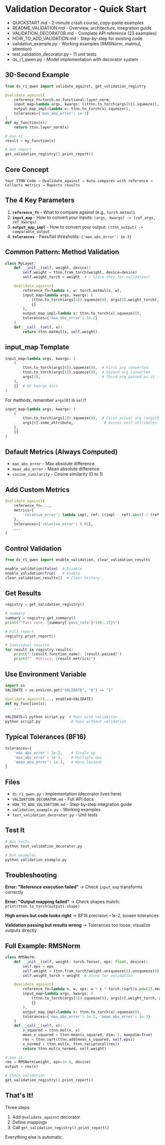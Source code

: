 # Validation Decorator - Quick Start

- QUICKSTART.md - 2-minute crash course, copy-paste examples
- README_VALIDATION.md - Overview, architecture, integration guide
- VALIDATION_DECORATOR.md - Complete API reference (23 examples)
- HOW_TO_ADD_VALIDATION.md - Step-by-step for existing code
- validation_example.py - Working examples (RMSNorm, matmul, attention)
- test_validation_decorator.py - 11 unit tests
- ds_r1_qwen.py - Model implementation with decorator system

## 30-Second Example

```python
from ds_r1_qwen import validate_against, get_validation_registry

@validate_against(
    reference_fn=torch.nn.functional.layer_norm,
    input_map=lambda args, kwargs: ((ttnn.to_torch(args[0]).squeeze(),), kwargs),
    output_map_impl=lambda x: ttnn.to_torch(x).squeeze(),
    tolerances={'max_abs_error': 1e-3}
)
def my_function(x):
    return ttnn.layer_norm(x)

# Use it
result = my_function(x)

# Get report
get_validation_registry().print_report()
```

## Core Concept

```
Your TTNN Code → @validate_against → Auto-compares with reference → Collects metrics → Reports results
```

## The 4 Key Parameters

1. **`reference_fn`** - What to compare against (e.g., `torch.matmul`)
2. **`input_map`** - How to convert your inputs: `(args, kwargs) -> (ref_args, ref_kwargs)`
3. **`output_map_impl`** - How to convert your output: `(ttnn_output) -> comparable_output`
4. **`tolerances`** - Pass/fail thresholds: `{'max_abs_error': 1e-3}`

## Common Pattern: Method Validation

```python
class MyLayer:
    def __init__(self, weight, device):
        self.weight = ttnn.from_torch(weight, device=device)
        self.weight_torch = weight  # ← Store this for validation!

    @validate_against(
        reference_fn=lambda x, w: torch.matmul(x, w),
        input_map=lambda args, kwargs: (
            (ttnn.to_torch(args[1]).squeeze(0), args[0].weight_torch),  # args[0] = self
            {}
        ),
        output_map_impl=lambda x: ttnn.to_torch(x).squeeze(0),
        tolerances={'max_abs_error': 1e-2}
    )
    def __call__(self, x):
        return ttnn.matmul(x, self.weight)
```

## input_map Template

```python
input_map=lambda args, kwargs: (
    (
        ttnn.to_torch(args[0]).squeeze(0),  # First arg converted
        ttnn.to_torch(args[1]).squeeze(0),  # Second arg converted
        args[2],                            # Third arg passed as-is
    ),
    {}  # Or kwargs dict
)
```

For methods, remember `args[0]` is `self`!

```python
input_map=lambda args, kwargs: (
    (
        ttnn.to_torch(args[1]).squeeze(0),  # First actual arg (args[0] is self)
        args[0].some_attribute,              # Access self attributes
    ),
    {}
)
```

## Default Metrics (Always Computed)

- `max_abs_error` - Max absolute difference
- `mean_abs_error` - Mean absolute difference
- `cosine_similarity` - Cosine similarity (0 to 1)

## Add Custom Metrics

```python
@validate_against(
    reference_fn=...,
    metrics={
        'relative_error': lambda impl, ref: ((impl - ref).abs() / (ref.abs() + 1e-8)).mean().item(),
    },
    tolerances={'relative_error': 0.01},
    ...
)
```

## Control Validation

```python
from ds_r1_qwen import enable_validation, clear_validation_results

enable_validation(False)  # Disable
enable_validation(True)   # Enable
clear_validation_results()  # Clear history
```

## Get Results

```python
registry = get_validation_registry()

# Summary
summary = registry.get_summary()
print(f"Pass rate: {summary['pass_rate']*100:.1f}%")

# Full report
registry.print_report()

# Individual results
for result in registry.results:
    print(f"{result.function_name}: {result.passed}")
    print(f"  Metrics: {result.metrics}")
```

## Use Environment Variable

```python
import os
VALIDATE = os.environ.get("VALIDATE", "0") == "1"

@validate_against(..., enabled=VALIDATE)
def my_function(x):
    ...
```

```bash
VALIDATE=1 python script.py  # Runs with validation
python script.py              # Runs without validation
```

## Typical Tolerances (BF16)

```python
tolerances={
    'max_abs_error': 1e-2,    # Single op
    'max_abs_error': 1e-1,    # Multiple ops
    'mean_abs_error': 1e-3,   # More lenient
}
```

## Files

- `ds_r1_qwen.py` - Implementation (decorator lives here)
- `VALIDATION_DECORATOR.md` - Full API docs
- `HOW_TO_ADD_VALIDATION.md` - Step-by-step integration guide
- `validation_example.py` - Working examples
- `test_validation_decorator.py` - Unit tests

## Test It

```bash
# Run tests
python test_validation_decorator.py

# Run examples
python validation_example.py
```

## Troubleshooting

**Error: "Reference execution failed"**
→ Check `input_map` transforms correctly

**Error: "Output mapping failed"**
→ Check shapes match: `print(ttnn.to_torch(output).shape)`

**High errors but code looks right**
→ BF16 precision ~1e-2, loosen tolerances

**Validation passing but results wrong**
→ Tolerances too loose, visualize outputs directly

## Full Example: RMSNorm

```python
class RMSNorm:
    def __init__(self, weight: torch.Tensor, eps: float, device):
        self.eps = eps
        self.weight = ttnn.from_torch(weight.unsqueeze(0).unsqueeze(0), device=device, dtype=ttnn.bfloat16)
        self.weight_torch = weight  # Store for validation

    @validate_against(
        reference_fn=lambda x, w, eps: w * x * torch.rsqrt(x.pow(2).mean(-1, keepdim=True) + eps),
        input_map=lambda args, kwargs: (
            (ttnn.to_torch(args[1]).squeeze(0), args[0].weight_torch, args[0].eps),
            {}
        ),
        output_map_impl=lambda x: ttnn.to_torch(x).squeeze(0),
        tolerances={'max_abs_error': 1e-2, 'mean_abs_error': 1e-3}
    )
    def __call__(self, x):
        x_squared = ttnn.mul(x, x)
        mean_x_squared = ttnn.mean(x_squared, dim=-1, keepdim=True)
        rms = ttnn.sqrt(ttnn.add(mean_x_squared, self.eps))
        x_normed = ttnn.mul(x, ttnn.reciprocal(rms))
        return ttnn.mul(x_normed, self.weight)

# Use it
rms = RMSNorm(weight, eps=1e-6, device)
output = rms(x)

# Check validation
get_validation_registry().print_report()
```

## That's It!

Three steps:
1. Add `@validate_against` decorator
2. Define mappings
3. Call `get_validation_registry().print_report()`

Everything else is automatic.
